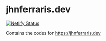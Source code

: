 # jhnferraris.dev

[![Netlify Status](https://api.netlify.com/api/v1/badges/9af1ec1a-9587-4160-8333-5c6fa8cbd070/deploy-status)](https://app.netlify.com/sites/stoic-bose-15848f/deploys)

Contains the codes for https://jhnferraris.dev

